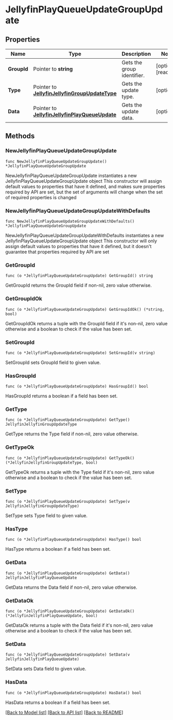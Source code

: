 # JellyfinPlayQueueUpdateGroupUpdate

## Properties

Name | Type | Description | Notes
------------ | ------------- | ------------- | -------------
**GroupId** | Pointer to **string** | Gets the group identifier. | [optional] [readonly] 
**Type** | Pointer to [**JellyfinJellyfinGroupUpdateType**](JellyfinGroupUpdateType.md) | Gets the update type. | [optional] 
**Data** | Pointer to [**JellyfinJellyfinPlayQueueUpdate**](JellyfinPlayQueueUpdate.md) | Gets the update data. | [optional] 

## Methods

### NewJellyfinPlayQueueUpdateGroupUpdate

`func NewJellyfinPlayQueueUpdateGroupUpdate() *JellyfinPlayQueueUpdateGroupUpdate`

NewJellyfinPlayQueueUpdateGroupUpdate instantiates a new JellyfinPlayQueueUpdateGroupUpdate object
This constructor will assign default values to properties that have it defined,
and makes sure properties required by API are set, but the set of arguments
will change when the set of required properties is changed

### NewJellyfinPlayQueueUpdateGroupUpdateWithDefaults

`func NewJellyfinPlayQueueUpdateGroupUpdateWithDefaults() *JellyfinPlayQueueUpdateGroupUpdate`

NewJellyfinPlayQueueUpdateGroupUpdateWithDefaults instantiates a new JellyfinPlayQueueUpdateGroupUpdate object
This constructor will only assign default values to properties that have it defined,
but it doesn't guarantee that properties required by API are set

### GetGroupId

`func (o *JellyfinPlayQueueUpdateGroupUpdate) GetGroupId() string`

GetGroupId returns the GroupId field if non-nil, zero value otherwise.

### GetGroupIdOk

`func (o *JellyfinPlayQueueUpdateGroupUpdate) GetGroupIdOk() (*string, bool)`

GetGroupIdOk returns a tuple with the GroupId field if it's non-nil, zero value otherwise
and a boolean to check if the value has been set.

### SetGroupId

`func (o *JellyfinPlayQueueUpdateGroupUpdate) SetGroupId(v string)`

SetGroupId sets GroupId field to given value.

### HasGroupId

`func (o *JellyfinPlayQueueUpdateGroupUpdate) HasGroupId() bool`

HasGroupId returns a boolean if a field has been set.

### GetType

`func (o *JellyfinPlayQueueUpdateGroupUpdate) GetType() JellyfinJellyfinGroupUpdateType`

GetType returns the Type field if non-nil, zero value otherwise.

### GetTypeOk

`func (o *JellyfinPlayQueueUpdateGroupUpdate) GetTypeOk() (*JellyfinJellyfinGroupUpdateType, bool)`

GetTypeOk returns a tuple with the Type field if it's non-nil, zero value otherwise
and a boolean to check if the value has been set.

### SetType

`func (o *JellyfinPlayQueueUpdateGroupUpdate) SetType(v JellyfinJellyfinGroupUpdateType)`

SetType sets Type field to given value.

### HasType

`func (o *JellyfinPlayQueueUpdateGroupUpdate) HasType() bool`

HasType returns a boolean if a field has been set.

### GetData

`func (o *JellyfinPlayQueueUpdateGroupUpdate) GetData() JellyfinJellyfinPlayQueueUpdate`

GetData returns the Data field if non-nil, zero value otherwise.

### GetDataOk

`func (o *JellyfinPlayQueueUpdateGroupUpdate) GetDataOk() (*JellyfinJellyfinPlayQueueUpdate, bool)`

GetDataOk returns a tuple with the Data field if it's non-nil, zero value otherwise
and a boolean to check if the value has been set.

### SetData

`func (o *JellyfinPlayQueueUpdateGroupUpdate) SetData(v JellyfinJellyfinPlayQueueUpdate)`

SetData sets Data field to given value.

### HasData

`func (o *JellyfinPlayQueueUpdateGroupUpdate) HasData() bool`

HasData returns a boolean if a field has been set.


[[Back to Model list]](../README.md#documentation-for-models) [[Back to API list]](../README.md#documentation-for-api-endpoints) [[Back to README]](../README.md)


